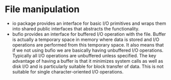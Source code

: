 # File manipulation

- io package provides an interface for basic I/O primitives and wraps them into shared public interfaces that abstracts the functionality.
- bufio provides an interface for buffered I/O operation with the file. Buffer is actually a temporary space in memory where data is stored and I/O operations are performed from this temporary space. It also means that if we not using bufio we are basically having unbuffered I/O operations. Typically all I/O operations are unbuffered unless specified. The key advantage of having a buffer is that it minimizes system calls as well as disk I/O and is particularly suitable for block transfer of data. This is not suitable for single character-oriented I/O operations.
